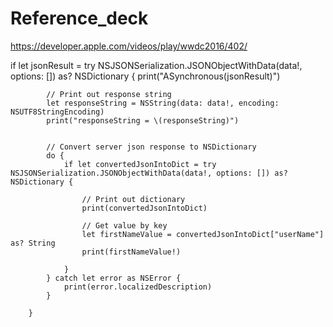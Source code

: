 # Reference_deck


https://developer.apple.com/videos/play/wwdc2016/402/



  if let jsonResult = try NSJSONSerialization.JSONObjectWithData(data!, options: []) as? NSDictionary {
                print("ASynchronous\(jsonResult)")





            // Print out response string
            let responseString = NSString(data: data!, encoding: NSUTF8StringEncoding)
            print("responseString = \(responseString)")
            
            
            // Convert server json response to NSDictionary
            do {
                if let convertedJsonIntoDict = try NSJSONSerialization.JSONObjectWithData(data!, options: []) as? NSDictionary {
                    
                    // Print out dictionary
                    print(convertedJsonIntoDict)
                    
                    // Get value by key
                    let firstNameValue = convertedJsonIntoDict["userName"] as? String
                    print(firstNameValue!)
                    
                }
            } catch let error as NSError {
                print(error.localizedDescription)
            }
            
        }
